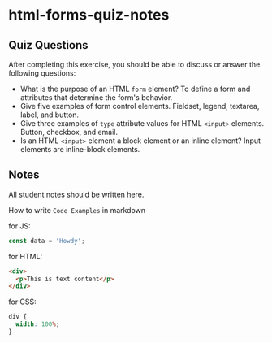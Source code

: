 # html-forms-quiz-notes

## Quiz Questions

After completing this exercise, you should be able to discuss or answer the following questions:

- What is the purpose of an HTML `form` element?
  To define a form and attributes that determine the form's behavior.
- Give five examples of form control elements.
  Fieldset, legend, textarea, label, and button.
- Give three examples of `type` attribute values for HTML `<input>` elements.
  Button, checkbox, and email.
- Is an HTML `<input>` element a block element or an inline element?
  Input elements are inline-block elements.

## Notes

All student notes should be written here.

How to write `Code Examples` in markdown

for JS:

```javascript
const data = 'Howdy';
```

for HTML:

```html
<div>
  <p>This is text content</p>
</div>
```

for CSS:

```css
div {
  width: 100%;
}
```
